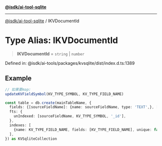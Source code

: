 [**@isdk/ai-tool-sqlite**](../README.md)

***

[@isdk/ai-tool-sqlite](../globals.md) / IKVDocumentId

# Type Alias: IKVDocumentId

> **IKVDocumentId** = `string` \| `number`

Defined in: @isdk/ai-tools/packages/kvsqlite/dist/index.d.ts:1389

## Example

```ts
// 如果要map:
updateKVFieldSymbol(KV_TYPE_SYMBOL, KV_TYPE_FIELD_NAME)

const table = db.create(mainTableName, {
  fields: {[sourceFieldName]: {name: sourceFieldName, type: 'TEXT',}, [KV_TYPE_SYMBOL]: {}},
  fts: {
    unIndexed: [sourceFieldName, KV_TYPE_SYMBOL, '_id'],
  },
  indexes: [
    {name: KV_TYPE_FIELD_NAME, fields: [KV_TYPE_FIELD_NAME], unique: false},
  ],
}) as KVSqliteCollection
```
